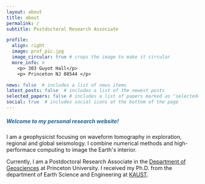 ```yaml
---
layout: about
title: about
permalink: /
subtitle: Postdoctoral Research Associate

profile:
  align: right
  image: prof_pic.jpg
  image_circular: true # crops the image to make it circular
  more_info: >
    <p> 303 Guyot Hall</p>
    <p> Princeton NJ 08544 </p>

news: false  # includes a list of news items
latest_posts: false  # includes a list of the newest posts
selected_papers: false # includes a list of papers marked as "selected={true}"
social: true  # includes social icons at the bottom of the page
---
```


##### <font color="#1F618D"> Welcome to my personal research website! </font>

I am a geophysicist focusing on waveform tomography in exploration, regional and global
seismology. I combine numerical methods and high-performace computing to image the Earth's interior.

Currently, I am a Postdoctoral Research Associate in the
<a href="https://geosciences.princeton.edu/">Department of Geosciences</a> at Princeton
University. I received my Ph.D. from the department of Earth Science
and Engineering at <a href="https://www.kaust.edu.sa/en/">KAUST</a>.
